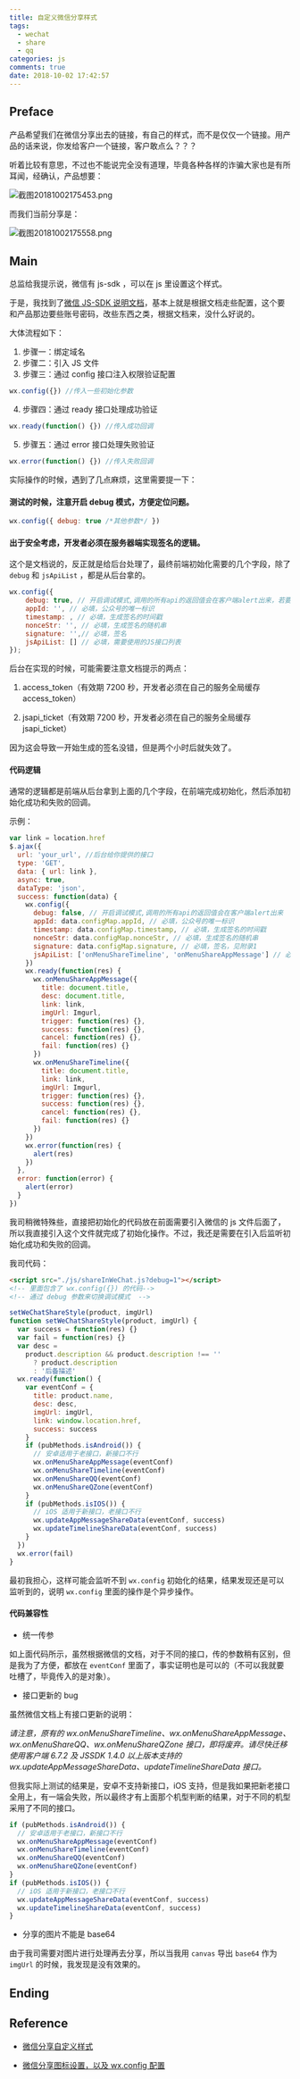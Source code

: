 ```yaml
---
title: 自定义微信分享样式
tags:
  - wechat
  - share
  - qq
categories: js
comments: true
date: 2018-10-02 17:42:57
---
```


## Preface

产品希望我们在微信分享出去的链接，有自己的样式，而不是仅仅一个链接。用产品的话来说，你发给客户一个链接，客户敢点么？？？

听着比较有意思，不过也不能说完全没有道理，毕竟各种各样的诈骗大家也是有所耳闻，经确认，产品想要：

![截图20181002175453.png](../images/截图20181002175453.png)

而我们当前分享是：

![截图20181002175558.png](../images/截图20181002175558.png)

## Main

总监给我提示说，微信有 js-sdk ，可以在 js 里设置这个样式。

于是，我找到了[微信 JS-SDK 说明文档][微信js-sdk说明文档]，基本上就是根据文档走些配置，这个要和产品那边要些账号密码，改些东西之类，根据文档来，没什么好说的。

大体流程如下：

1. 步骤一：绑定域名
2. 步骤二：引入 JS 文件
3. 步骤三：通过 config 接口注入权限验证配置

```js
wx.config({}) //传入一些初始化参数
```

4. 步骤四：通过 ready 接口处理成功验证

```js
wx.ready(function() {}) //传入成功回调
```

5. 步骤五：通过 error 接口处理失败验证

```js
wx.error(function() {}) //传入失败回调
```

实际操作的时候，遇到了几点麻烦，这里需要提一下：

#### 测试的时候，注意开启 debug 模式，方便定位问题。

```js
wx.config({ debug: true /*其他参数*/ })
```

#### 出于安全考虑，开发者必须在服务器端实现签名的逻辑。

这个是文档说的，反正就是给后台处理了，最终前端初始化需要的几个字段，除了 `debug` 和 `jsApiList` ，都是从后台拿的。

```js
wx.config({
    debug: true, // 开启调试模式,调用的所有api的返回值会在客户端alert出来，若要查看传入的参数，可以在pc端打开，参数信息会通过log打出，仅在pc端时才会打印。
    appId: '', // 必填，公众号的唯一标识
    timestamp: , // 必填，生成签名的时间戳
    nonceStr: '', // 必填，生成签名的随机串
    signature: '',// 必填，签名
    jsApiList: [] // 必填，需要使用的JS接口列表
});
```

后台在实现的时候，可能需要注意文档提示的两点：

1. access_token（有效期 7200 秒，开发者必须在自己的服务全局缓存 access_token）

2. jsapi_ticket（有效期 7200 秒，开发者必须在自己的服务全局缓存 jsapi_ticket）

因为这会导致一开始生成的签名没错，但是两个小时后就失效了。

#### 代码逻辑

通常的逻辑都是前端从后台拿到上面的几个字段，在前端完成初始化，然后添加初始化成功和失败的回调。

示例：

```js
var link = location.href
$.ajax({
  url: 'your_url', //后台给你提供的接口
  type: 'GET',
  data: { url: link },
  async: true,
  dataType: 'json',
  success: function(data) {
    wx.config({
      debug: false, // 开启调试模式,调用的所有api的返回值会在客户端alert出来
      appId: data.configMap.appId, // 必填，公众号的唯一标识
      timestamp: data.configMap.timestamp, // 必填，生成签名的时间戳
      nonceStr: data.configMap.nonceStr, // 必填，生成签名的随机串
      signature: data.configMap.signature, // 必填，签名，见附录1
      jsApiList: ['onMenuShareTimeline', 'onMenuShareAppMessage'] // 必填，需要使用的JS接口列表，所有JS接口列表见附录2
    })
    wx.ready(function(res) {
      wx.onMenuShareAppMessage({
        title: document.title,
        desc: document.title,
        link: link,
        imgUrl: Imgurl,
        trigger: function(res) {},
        success: function(res) {},
        cancel: function(res) {},
        fail: function(res) {}
      })
      wx.onMenuShareTimeline({
        title: document.title,
        link: link,
        imgUrl: Imgurl,
        trigger: function(res) {},
        success: function(res) {},
        cancel: function(res) {},
        fail: function(res) {}
      })
    })
    wx.error(function(res) {
      alert(res)
    })
  },
  error: function(error) {
    alert(error)
  }
})
```

我司稍微特殊些，直接把初始化的代码放在前面需要引入微信的 js 文件后面了，所以我直接引入这个文件就完成了初始化操作。不过，我还是需要在引入后监听初始化成功和失败的回调。

我司代码：

```html
<script src="./js/shareInWeChat.js?debug=1"></script>
<!-- 里面包含了 wx.config({}) 的代码-->
<!-- 通过 debug 参数来切换调试模式  -->
```

```js
setWeChatShareStyle(product, imgUrl)
function setWeChatShareStyle(product, imgUrl) {
  var success = function(res) {}
  var fail = function(res) {}
  var desc =
    product.description && product.description !== ''
      ? product.description
      : '后备描述'
  wx.ready(function() {
    var eventConf = {
      title: product.name,
      desc: desc,
      imgUrl: imgUrl,
      link: window.location.href,
      success: success
    }
    if (pubMethods.isAndroid()) {
      // 安卓适用于老接口，新接口不行
      wx.onMenuShareAppMessage(eventConf)
      wx.onMenuShareTimeline(eventConf)
      wx.onMenuShareQQ(eventConf)
      wx.onMenuShareQZone(eventConf)
    }
    if (pubMethods.isIOS()) {
      // iOS 适用于新接口，老接口不行
      wx.updateAppMessageShareData(eventConf, success)
      wx.updateTimelineShareData(eventConf, success)
    }
  })
  wx.error(fail)
}
```

最初我担心，这样可能会监听不到 `wx.config` 初始化的结果，结果发现还是可以监听到的，说明 `wx.config` 里面的操作是个异步操作。

#### 代码兼容性

- 统一传参

如上面代码所示，虽然根据微信的文档，对于不同的接口，传的参数稍有区别，但是我为了方便，都放在 `eventConf` 里面了，事实证明也是可以的（不可以我就要吐槽了，毕竟传入的是对象）。

- 接口更新的 bug

虽然微信文档上有接口更新的说明：

_请注意，原有的 wx.onMenuShareTimeline、wx.onMenuShareAppMessage、wx.onMenuShareQQ、wx.onMenuShareQZone 接口，即将废弃。请尽快迁移使用客户端 6.7.2 及 JSSDK 1.4.0 以上版本支持的 wx.updateAppMessageShareData、updateTimelineShareData 接口。_

但我实际上测试的结果是，安卓不支持新接口，iOS 支持，但是我如果把新老接口全用上，有一端会失败，所以最终才有上面那个机型判断的结果，对于不同的机型采用了不同的接口。

```js
if (pubMethods.isAndroid()) {
  // 安卓适用于老接口，新接口不行
  wx.onMenuShareAppMessage(eventConf)
  wx.onMenuShareTimeline(eventConf)
  wx.onMenuShareQQ(eventConf)
  wx.onMenuShareQZone(eventConf)
}
if (pubMethods.isIOS()) {
  // iOS 适用于新接口，老接口不行
  wx.updateAppMessageShareData(eventConf, success)
  wx.updateTimelineShareData(eventConf, success)
}
```

- 分享的图片不能是 base64

由于我司需要对图片进行处理再去分享，所以当我用 `canvas` 导出 `base64` 作为 `imgUrl` 的时候，我发现是没有效果的。

## Ending

## Reference

- [微信分享自定义样式](https://segmentfault.com/a/1190000013491531)

- [微信分享图标设置，以及 wx.config 配置](https://www.cnblogs.com/lxlin/p/6829893.html#undefined)

[微信js-sdk说明文档]: https://mp.weixin.qq.com/wiki?t=resource/res_main&id=mp1421141115
